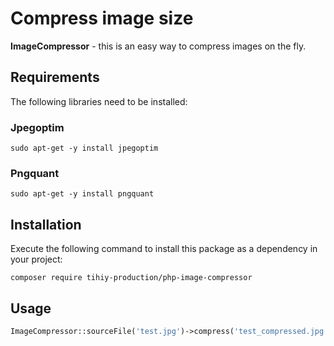 # Compress image size

**ImageCompressor** - this is an easy way to compress images on the fly.

## Requirements

The following libraries need to be installed:

### Jpegoptim

```
sudo apt-get -y install jpegoptim
```

### Pngquant

```
sudo apt-get -y install pngquant
```

## Installation

Execute the following command to install this package as a dependency in your project:

```
composer require tihiy-production/php-image-compressor
```

## Usage

```php
ImageCompressor::sourceFile('test.jpg')->compress('test_compressed.jpg');
```
